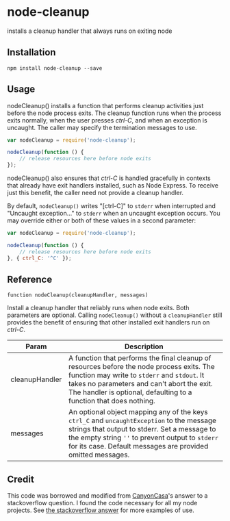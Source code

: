 # node-cleanup

installs a cleanup handler that always runs on exiting node

## Installation

```
npm install node-cleanup --save
```

## Usage

nodeCleanup() installs a function that performs cleanup activities just before the node process exits. The cleanup function runs when the process exits normally, when the user presses *ctrl-C*, and when an exception is uncaught. The caller may specify the termination messages to use.

```js
var nodeCleanup = require('node-cleanup');

nodeCleanup(function () {
    // release resources here before node exits
});
```

nodeCleanup() also ensures that *ctrl-C* is handled gracefully in contexts that already have exit handlers installed, such as Node Express. To receive just this benefit, the caller need not provide a cleanup handler.

By default, `nodeCleanup()` writes "[ctrl-C]" to `stderr` when interrupted and "Uncaught exception..." to `stderr` when an uncaught exception occurs. You may override either or both of these values in a second parameter:

```js
var nodeCleanup = require('node-cleanup');

nodeCleanup(function () {
    // release resources here before node exits
}, { ctrl_C: '^C' });
```

## Reference

`function nodeCleanup(cleanupHandler, messages)`

Install a cleanup handler that reliably runs when node exits. Both parameters are optional. Calling `nodeCleanup()` without a `cleanupHandler` still provides the benefit of ensuring that other installed exit handlers run on *ctrl-C*.

| Param | Description |
| --- | --- |
| cleanupHandler | A function that performs the final cleanup of resources before the node process exits. The function may write to `stderr` and `stdout`. It takes no parameters and can't abort the exit. The handler is optional, defaulting to a function that does nothing. |
| messages | An optional object mapping any of the keys `ctrl_C` and `uncaughtException` to the message strings that output to stderr. Set a message to the empty string `''` to prevent output to `stderr` for its case. Default messages are provided omitted messages. |

## Credit

This code was borrowed and modified from [CanyonCasa](http://stackoverflow.com/users/3319552/canyoncasa)'s answer to a stackoverflow question. I found the code necessary for all my node projects. See [the stackoverflow answer](http://stackoverflow.com/a/21947851/650894) for more examples of use.

